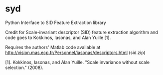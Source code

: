 # syd
Python Interface to SID Feature Extraction library


Credit for Scale-invariant descriptor (SID) feature extraction algorithm and code goes to Kokkinos, Iasonas, and Alan Yuille [1]. 

Requires the authors' Matlab code available at http://vision.mas.ecp.fr/Personnel/iasonas/descriptors.html (sid.zip)

[1]. Kokkinos, Iasonas, and Alan Yuille. "Scale invariance without scale selection." (2008).
